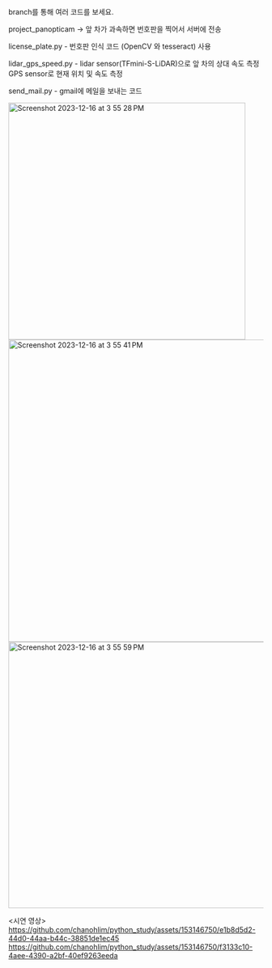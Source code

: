 branch를 통해 여러 코드를 보세요.

project_panopticam -> 앞 차가 과속하면 번호판을 찍어서 서버에 전송

license_plate.py - 
번호판 인식 코드 (OpenCV 와 tesseract) 사용

lidar_gps_speed.py - 
lidar sensor(TFmini-S-LiDAR)으로 앞 차의 상대 속도 측정
GPS sensor로 현재 위치 및 속도 측정

send_mail.py -
gmail에 메일을 보내는 코드

<img width="468" alt="Screenshot 2023-12-16 at 3 55 28 PM" src="https://github.com/chanohlim/python_study/assets/153146750/a2eecf42-d514-43dc-880d-281b5bd0f323">
<img width="597" alt="Screenshot 2023-12-16 at 3 55 41 PM" src="https://github.com/chanohlim/python_study/assets/153146750/c5793e72-5f97-49d1-af67-555f4ee6f1db">
<img width="526" alt="Screenshot 2023-12-16 at 3 55 59 PM" src="https://github.com/chanohlim/python_study/assets/153146750/ed0899f9-b87f-4f2d-b423-eb38d0da7c23">


<시연 영상>
https://github.com/chanohlim/python_study/assets/153146750/e1b8d5d2-44d0-44aa-b44c-38851de1ec45
https://github.com/chanohlim/python_study/assets/153146750/f3133c10-4aee-4390-a2bf-40ef9263eeda
